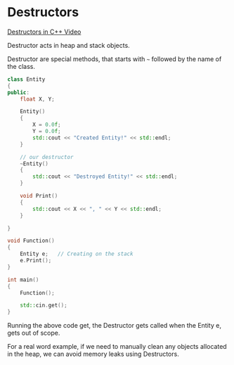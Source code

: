 # Destructors

[Destructors in C++ Video](https://www.youtube.com/watch?v=D8cWquReFqw&list=PLlrATfBNZ98dudnM48yfGUldqGD0S4FFb&index=260)

Destructor acts in heap and stack objects.

Destructor are special methods, that starts with `~` followed by the name of the class.

```cpp
class Entity
{
public:
    float X, Y;

    Entity()
    {
        X = 0.0f;
        Y = 0.0f;
        std::cout << "Created Entity!" << std::endl;
    }

    // our destructor
    ~Entity()
    {
        std::cout << "Destroyed Entity!" << std::endl;
    }

    void Print()
    {
        std::cout << X << ", " << Y << std::endl;
    }

}

void Function()
{
    Entity e;   // Creating on the stack
    e.Print();
}

int main()
{
    Function();

    std::cin.get();
}
```

Running the above code get, the Destructor gets called when the Entity e, gets out of scope.

For a real word example, if we need to manually clean any objects allocated in the heap, we can avoid memory leaks using Destructors.